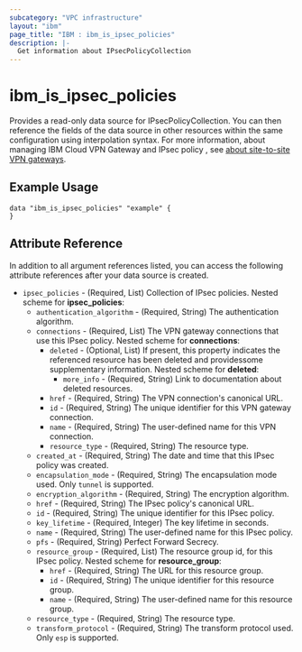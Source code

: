 ```yaml
---
subcategory: "VPC infrastructure"
layout: "ibm"
page_title: "IBM : ibm_is_ipsec_policies"
description: |-
  Get information about IPsecPolicyCollection
---
```


# ibm_is_ipsec_policies

Provides a read-only data source for IPsecPolicyCollection. You can then reference the fields of the data source in other resources within the same configuration using interpolation syntax. For more information, about managing IBM Cloud VPN Gateway and IPsec policy , see [about site-to-site VPN gateways](https://cloud.ibm.com/docs/vpc?topic=vpc-using-vpn&interface=ui#policy-negotiation).

## Example Usage

```hcl
data "ibm_is_ipsec_policies" "example" {
}
```


## Attribute Reference

In addition to all argument references listed, you can access the following attribute references after your data source is created.

- `ipsec_policies` - (Required, List) Collection of IPsec policies.
  Nested scheme for **ipsec_policies**:
	- `authentication_algorithm` - (Required, String) The authentication algorithm.
	- `connections` - (Required, List) The VPN gateway connections that use this IPsec policy.
	  Nested scheme for **connections**:
		- `deleted` - (Optional, List) If present, this property indicates the referenced resource has been deleted and providessome supplementary information.
		  Nested scheme for **deleted**:
			- `more_info` - (Required, String) Link to documentation about deleted resources.
		- `href` - (Required, String) The VPN connection's canonical URL.
		- `id` - (Required, String) The unique identifier for this VPN gateway connection.
		- `name` - (Required, String) The user-defined name for this VPN connection.
		- `resource_type` - (Required, String) The resource type.
	- `created_at` - (Required, String) The date and time that this IPsec policy was created.
	- `encapsulation_mode` - (Required, String) The encapsulation mode used. Only `tunnel` is supported.
	- `encryption_algorithm` - (Required, String) The encryption algorithm.
	- `href` - (Required, String) The IPsec policy's canonical URL.
	- `id` - (Required, String) The unique identifier for this IPsec policy.
	- `key_lifetime` - (Required, Integer) The key lifetime in seconds.
	- `name` - (Required, String) The user-defined name for this IPsec policy.
	- `pfs` - (Required, String) Perfect Forward Secrecy.
	- `resource_group` - (Required, List) The resource group id, for this IPsec policy.
	  Nested scheme for **resource_group**:
		- `href` - (Required, String) The URL for this resource group.
		- `id` - (Required, String) The unique identifier for this resource group.
		- `name` - (Required, String) The user-defined name for this resource group.
	- `resource_type` - (Required, String) The resource type.
	- `transform_protocol` - (Required, String) The transform protocol used. Only `esp` is supported.
